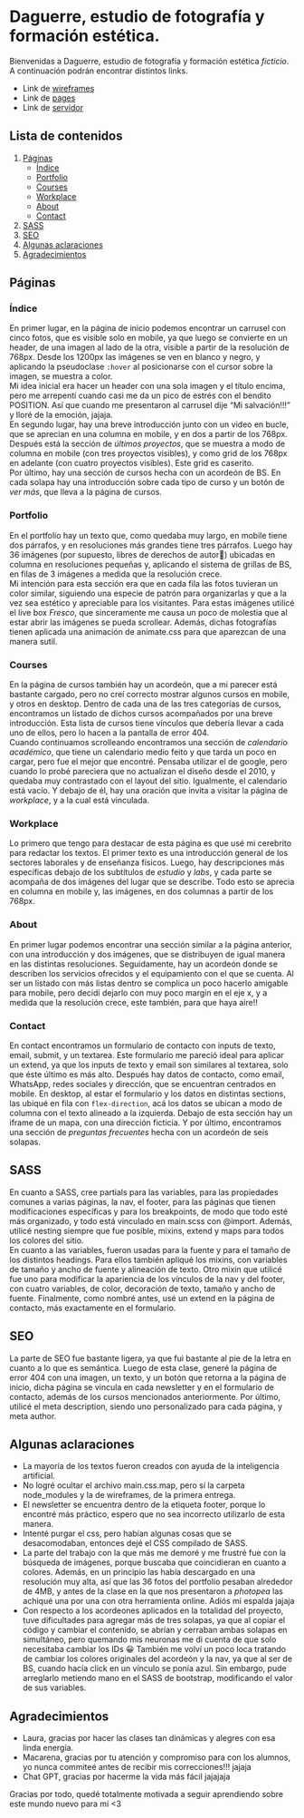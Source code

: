# Daguerre, estudio de fotografía y formación estética.

Bienvenidas a Daguerre, estudio de fotografía y formación estética *ficticio*.  
A continuación podrán encontrar distintos links.  
- Link de [wireframes](https://drive.google.com/file/d/1RXgLptg6L6-x99ZQXYBniLrKhmlS9Bik/view?usp=sharing)
- Link de [pages](https://rnadiaceline.github.io/PF-Ruiz/)
- Link de [servidor](https://pf-ruiz.vercel.app/)


## Lista de contenidos
1. <a href="#paginas">Páginas</a>
    - <a href="#index">Índice</a>
    - <a href="#portfolio">Portfolio</a>
    - <a href="#courses">Courses</a> 
    - <a href="#workplace">Workplace</a> 
    - <a href="#about">About</a>
    - <a href="#contact">Contact</a>
2. <a href="#sass">SASS</a>
3. <a href="#seo">SEO</a>
4. <a href="#aclaraciones">Algunas aclaraciones</a>
5. <a href="#agradecimientos">Agradecimientos</a>

<h2 id="paginas">Páginas</h2>

<h3 id="index">Índice</h3>

En primer lugar, en la página de inicio podemos encontrar un carrusel con cinco fotos, que es visible solo en mobile, ya que luego se convierte en un header, de una imagen al lado de la otra, visible a partir de la resolución de 768px. Desde los 1200px las imágenes se ven en blanco y negro, y aplicando la pseudoclase `:hover` al posicionarse con el cursor sobre la imagen, se muestra a color.  
Mi idea inicial era hacer un header con una sola imagen y el título encima, pero me arrepentí cuando casi me da un pico de estrés con el bendito POSITION. Así que cuando me presentaron al carrusel dije “Mi salvación!!!” y lloré de la emoción, jajaja.  
En segundo lugar, hay una breve introducción junto con un video en bucle, que se aprecian en una columna en mobile, y en dos a partir de los 768px. Después está la sección de *últimos proyectos*, que se muestra a modo de columna en mobile (con tres proyectos visibles), y como grid de los 768px en adelante (con cuatro proyectos visibles). Este grid es caserito.  
Por último, hay una sección de cursos hecha con un acordeón de BS. En cada solapa hay una introducción sobre cada tipo de curso y un botón de *ver más*, que lleva a la página de cursos. 

<h3 id="portfolio">Portfolio</h3>

En el portfolio hay un texto que, como quedaba muy largo, en mobile tiene dos párrafos, y en resoluciones más grandes tiene tres párrafos. Luego hay 36 imágenes (por supuesto, libres de derechos de autor👀) ubicadas en columna en resoluciones pequeñas y, aplicando el sistema de grillas de BS, en filas de 3 imágenes a medida que la resolución crece.   
Mi intención para esta sección era que en cada fila las fotos tuvieran un color similar, siguiendo una especie de patrón para organizarlas y que a la vez sea estético y apreciable para los visitantes. Para estas imágenes utilicé el live box *Fresco*, que sinceramente me causa un poco de molestia que al estar abrir las imágenes se pueda scrollear. Además, dichas fotografías tienen aplicada una animación de animate.css para que aparezcan de una manera sutil.   

<h3 id="courses">Courses</h3>

En la página de cursos también hay un acordeón, que a mi parecer está bastante cargado, pero no creí correcto mostrar algunos cursos en mobile, y otros en desktop. Dentro de cada una de las tres categorías de cursos, encontramos un listado de dichos cursos acompañados por una breve introducción. Esta lista de cursos tiene vínculos que debería llevar a cada uno de ellos, pero lo hacen a la pantalla de error 404.   
Cuando continuamos scrolleando encontramos una sección de *calendario académico*, que tiene un calendario medio feito y que tarda un poco en cargar, pero fue el mejor que encontré. Pensaba utilizar el de google, pero cuando lo probé pareciera que no actualizan el diseño desde el 2010, y quedaba muy contrastado con el layout del sitio. Igualmente, el calendario está vacío. Y debajo de él, hay una oración que invita a visitar la página de *workplace*, y a la cual está vinculada. 


<h3 id="workplace">Workplace</h3>

Lo primero que tengo para destacar de esta página es que usé mi cerebrito para redactar los textos. El primer texto es una introducción general de los sectores laborales y de enseñanza físicos. Luego, hay descripciones más específicas debajo de los subtítulos de *estudio* y *labs*, y cada parte se acompaña de dos imágenes del lugar que se describe. Todo esto se aprecia en columna en mobile y, las imágenes, en dos columnas a partir de los 768px.

<h3 id="about">About</h3>

En primer lugar podemos encontrar una sección similar a la página anterior, con una introducción y dos imágenes, que se distribuyen de igual manera en las distintas resoluciones. Seguidamente, hay un acordeón donde se describen los servicios ofrecidos y el equipamiento con el que se cuenta. Al ser un listado con más listas dentro se complica un poco hacerlo amigable para mobile, pero decidí dejarlo con muy poco margin en el eje x, y a medida que la resolución crece, este también, para que haya aire!!

<h3 id="contact">Contact</h3>

En contact encontramos un formulario de contacto con inputs de texto, email, submit, y un textarea. Este formulario me pareció ideal para aplicar un extend, ya que los inputs de texto y email son similares al textarea, solo que éste último es más alto. Después hay datos de contacto, como email, WhatsApp, redes sociales y dirección, que se encuentran centrados en mobile. En desktop, al estar el formulario y los datos en distintas sections, las ubiqué en fila con `flex-direction`, acá los datos se ubican a modo de columna con el texto alineado a la izquierda. Debajo de esta sección hay un iframe de un mapa, con una dirección ficticia. Y por último, encontramos una sección de *preguntas frecuentes* hecha con un acordeón de seis solapas.

<h2 id="sass">SASS</h2>

En cuanto a SASS, cree partials para las variables, para las propiedades comunes a varias páginas, la nav, el footer, para las páginas que tienen modificaciones específicas y para los breakpoints, de modo que todo esté más organizado, y todo está vinculado en main.scss con @import. Además, utilicé nesting siempre que fue posible, mixins, extend y maps para todos los colores del sitio.  
En cuanto a las variables, fueron usadas para la fuente y para el tamaño de los distintos headings. Para ellos también apliqué los mixins, con variables de tamaño y ancho de fuente y alineación de texto. Otro mixin que utilicé fue uno para modificar la apariencia de los vínculos de la nav y del footer, con cuatro variables, de color, decoración de texto, tamaño y ancho de fuente. Finalmente, como nombré antes, usé un extend en la página de contacto, más exactamente en el formulario.  

<h2 id="seo">SEO</h2>

La parte de SEO fue bastante ligera, ya que fui bastante al pie de la letra en cuanto a lo que es semántica. Luego de esta clase, generé la página de error 404 con una imagen, un texto, y un botón que retorna a la página de inicio, dicha página se vincula en cada newsletter y en el formulario de contacto, además de los cursos mencionados anteriormente. Por último, utilicé el meta description, siendo uno personalizado para cada página, y meta author.

<h2 id="aclaraciones">Algunas aclaraciones</h2>

- La mayoría de los textos fueron creados con ayuda de la inteligencia artificial.
- No logré ocultar el archivo main.css.map, pero sí la carpeta node_modules y la de wireframes, de la primera entrega.
- El newsletter se encuentra dentro de la etiqueta footer, porque lo encontré más práctico, espero que no sea incorrecto utilizarlo de esta manera.
- Intenté purgar el css, pero habían algunas cosas que se desacomodaban, entonces dejé el CSS compilado de SASS.
- La parte del trabajo con la que más me demoré y me frustré fue con la búsqueda de imágenes, porque buscaba que coincidieran en cuanto a colores. Además, en un principio las había descargado en una resolución muy alta, así que las 36 fotos del portfolio pesaban alrededor de 4MB, y antes de la clase en la que nos presentaron a *photopea* las achiqué una por una con otra herramienta online. Adiós mi espalda jajaja  
- Con respecto a los acordeones aplicados en la totalidad del proyecto, tuve dificultades para agregar más de tres solapas, ya que al copiar el código y cambiar el contenido, se abrían y cerraban ambas solapas en simultáneo, pero quemando mis neuronas me di cuenta de que solo necesitaba cambiar los IDs 😀 También me volví un poco loca tratando de cambiar los colores originales del acordeón y  la nav, ya que al ser de BS, cuando hacía click en un vínculo se ponía azul. Sin embargo, pude arreglarlo metiendo mano en el SASS de bootstrap, modificando el valor de sus variables. 

<h2 id="agradecimientos">Agradecimientos</h2>  

- Laura, gracias por hacer las clases tan dinámicas y alegres con esa linda energía.   
- Macarena, gracias por tu atención y compromiso para con los alumnos, yo nunca commiteé antes de recibir mis correcciones!!! jajaja   
- Chat GPT, gracias por hacerme la vida más fácil jajajaja  
  
Gracias por todo, quedé totalmente motivada a seguir aprendiendo sobre este mundo nuevo para mí <3 
